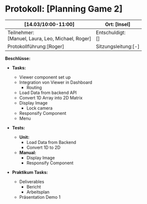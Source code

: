 # Protokoll: [Planning Game 2]

| [14.03/10:00-11:00]                    | Ort: [Insel]                       |
| ---------------------------------- | -------------------------------- |
| Teilnehmer:<br />[Manuel, Laura, Leo, Michael, Roger] | Entschuldigt:<br />[]            |
| Protokollführung:[Roger]          | Sitzungsleitung:[-] |

**Beschlüsse:**
* **Tasks:**
  * Viewer component set up
  * Integration von Viewer in Dashboard
    * Routing
  * Load Data from backend API
  * Convert 1D Array into 2D Matrix
  * Display Image
    * Lock camera
  * Responsify Component 
  * Menu
    
* **Tests:**
  * **Unit:**
    * Load Data from Backend
    * Convert 1D to 2D
  * **Manual:**
    * Display Image
    * Responsify Component
      
* **Praktikum Tasks:**
  * Deliverables
    * Bericht
    * Arbeitsplan
  * Präsentation Demo 1
